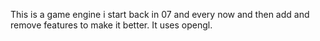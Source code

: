 This is a game engine i start back in 07 and every now and then add and remove features to make it better. It uses opengl.
